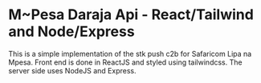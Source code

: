 # M~Pesa Daraja Api - React/Tailwind and Node/Express
This is a simple implementation of the stk push c2b for Safaricom Lipa na Mpesa.
Front end is done in ReactJS and styled using tailwindcss. The server side uses NodeJS and Express.
